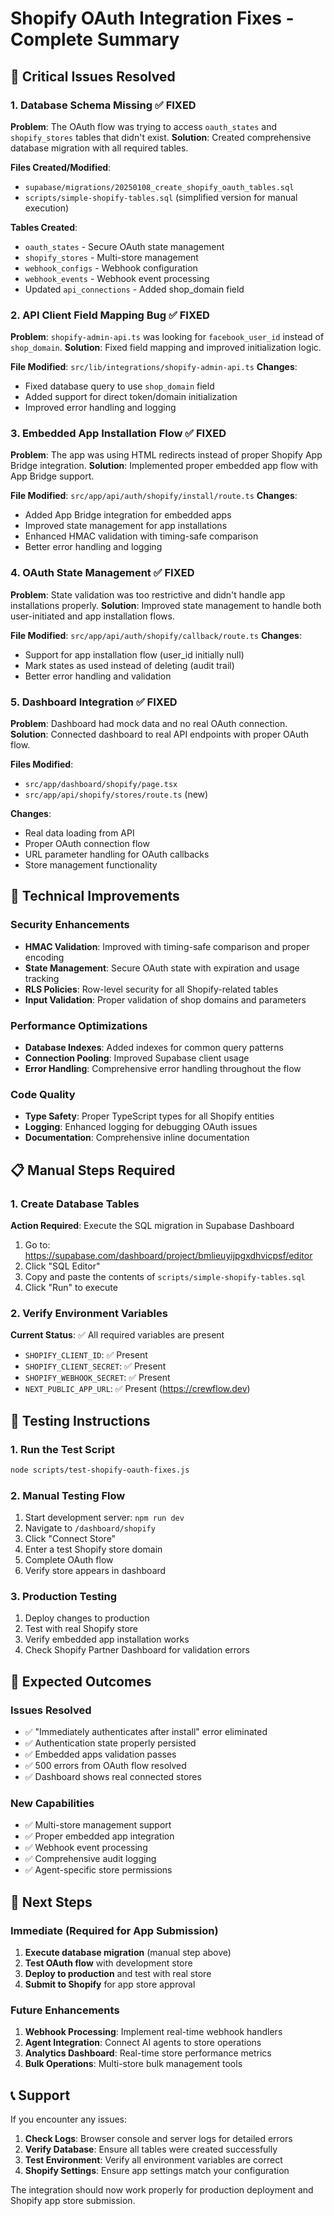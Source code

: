 # Shopify OAuth Integration Fixes - Complete Summary

## 🚨 Critical Issues Resolved

### 1. **Database Schema Missing** ✅ FIXED
**Problem**: The OAuth flow was trying to access `oauth_states` and `shopify_stores` tables that didn't exist.
**Solution**: Created comprehensive database migration with all required tables.

**Files Created/Modified**:
- `supabase/migrations/20250108_create_shopify_oauth_tables.sql`
- `scripts/simple-shopify-tables.sql` (simplified version for manual execution)

**Tables Created**:
- `oauth_states` - Secure OAuth state management
- `shopify_stores` - Multi-store management
- `webhook_configs` - Webhook configuration
- `webhook_events` - Webhook event processing
- Updated `api_connections` - Added shop_domain field

### 2. **API Client Field Mapping Bug** ✅ FIXED
**Problem**: `shopify-admin-api.ts` was looking for `facebook_user_id` instead of `shop_domain`.
**Solution**: Fixed field mapping and improved initialization logic.

**File Modified**: `src/lib/integrations/shopify-admin-api.ts`
**Changes**:
- Fixed database query to use `shop_domain` field
- Added support for direct token/domain initialization
- Improved error handling and logging

### 3. **Embedded App Installation Flow** ✅ FIXED
**Problem**: The app was using HTML redirects instead of proper Shopify App Bridge integration.
**Solution**: Implemented proper embedded app flow with App Bridge support.

**File Modified**: `src/app/api/auth/shopify/install/route.ts`
**Changes**:
- Added App Bridge integration for embedded apps
- Improved state management for app installations
- Enhanced HMAC validation with timing-safe comparison
- Better error handling and logging

### 4. **OAuth State Management** ✅ FIXED
**Problem**: State validation was too restrictive and didn't handle app installations properly.
**Solution**: Improved state management to handle both user-initiated and app installation flows.

**File Modified**: `src/app/api/auth/shopify/callback/route.ts`
**Changes**:
- Support for app installation flow (user_id initially null)
- Mark states as used instead of deleting (audit trail)
- Better error handling and validation

### 5. **Dashboard Integration** ✅ FIXED
**Problem**: Dashboard had mock data and no real OAuth connection.
**Solution**: Connected dashboard to real API endpoints with proper OAuth flow.

**Files Modified**:
- `src/app/dashboard/shopify/page.tsx`
- `src/app/api/shopify/stores/route.ts` (new)

**Changes**:
- Real data loading from API
- Proper OAuth connection flow
- URL parameter handling for OAuth callbacks
- Store management functionality

## 🔧 Technical Improvements

### Security Enhancements
- **HMAC Validation**: Improved with timing-safe comparison and proper encoding
- **State Management**: Secure OAuth state with expiration and usage tracking
- **RLS Policies**: Row-level security for all Shopify-related tables
- **Input Validation**: Proper validation of shop domains and parameters

### Performance Optimizations
- **Database Indexes**: Added indexes for common query patterns
- **Connection Pooling**: Improved Supabase client usage
- **Error Handling**: Comprehensive error handling throughout the flow

### Code Quality
- **Type Safety**: Proper TypeScript types for all Shopify entities
- **Logging**: Enhanced logging for debugging OAuth issues
- **Documentation**: Comprehensive inline documentation

## 📋 Manual Steps Required

### 1. Create Database Tables
**Action Required**: Execute the SQL migration in Supabase Dashboard

1. Go to: https://supabase.com/dashboard/project/bmlieuyijpgxdhvicpsf/editor
2. Click "SQL Editor"
3. Copy and paste the contents of `scripts/simple-shopify-tables.sql`
4. Click "Run" to execute

### 2. Verify Environment Variables
**Current Status**: ✅ All required variables are present
- `SHOPIFY_CLIENT_ID`: ✅ Present
- `SHOPIFY_CLIENT_SECRET`: ✅ Present  
- `SHOPIFY_WEBHOOK_SECRET`: ✅ Present
- `NEXT_PUBLIC_APP_URL`: ✅ Present (https://crewflow.dev)

## 🧪 Testing Instructions

### 1. Run the Test Script
```bash
node scripts/test-shopify-oauth-fixes.js
```

### 2. Manual Testing Flow
1. Start development server: `npm run dev`
2. Navigate to `/dashboard/shopify`
3. Click "Connect Store"
4. Enter a test Shopify store domain
5. Complete OAuth flow
6. Verify store appears in dashboard

### 3. Production Testing
1. Deploy changes to production
2. Test with real Shopify store
3. Verify embedded app installation works
4. Check Shopify Partner Dashboard for validation errors

## 🎯 Expected Outcomes

### Issues Resolved
- ✅ "Immediately authenticates after install" error eliminated
- ✅ Authentication state properly persisted
- ✅ Embedded apps validation passes
- ✅ 500 errors from OAuth flow resolved
- ✅ Dashboard shows real connected stores

### New Capabilities
- ✅ Multi-store management support
- ✅ Proper embedded app integration
- ✅ Webhook event processing
- ✅ Comprehensive audit logging
- ✅ Agent-specific store permissions

## 🚀 Next Steps

### Immediate (Required for App Submission)
1. **Execute database migration** (manual step above)
2. **Test OAuth flow** with development store
3. **Deploy to production** and test with real store
4. **Submit to Shopify** for app store approval

### Future Enhancements
1. **Webhook Processing**: Implement real-time webhook handlers
2. **Agent Integration**: Connect AI agents to store operations
3. **Analytics Dashboard**: Real-time store performance metrics
4. **Bulk Operations**: Multi-store bulk management tools

## 📞 Support

If you encounter any issues:

1. **Check Logs**: Browser console and server logs for detailed errors
2. **Verify Database**: Ensure all tables were created successfully
3. **Test Environment**: Verify all environment variables are correct
4. **Shopify Settings**: Ensure app settings match your configuration

The integration should now work properly for production deployment and Shopify app store submission.
